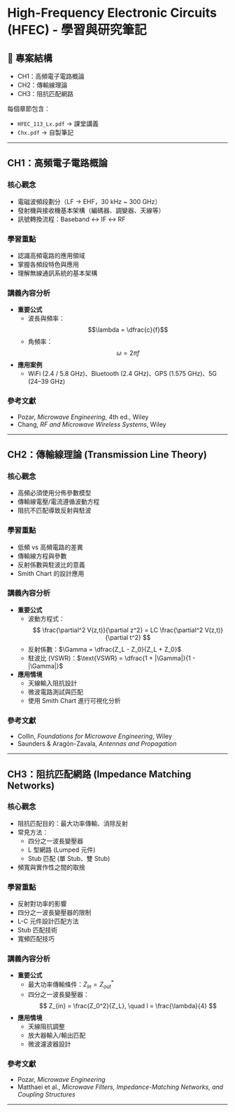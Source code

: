 # High-Frequency Electronic Circuits (HFEC) - 學習與研究筆記

## 📂 專案結構  
- CH1：高頻電子電路概論  
- CH2：傳輸線理論  
- CH3：阻抗匹配網路  

每個章節包含：  
- `HFEC_113_Lx.pdf` → 課堂講義  
- `Chx.pdf` → 自製筆記  

---

## **CH1：高頻電子電路概論**  
### 核心觀念  
- 電磁波頻段劃分（LF → EHF，30 kHz ~ 300 GHz）  
- 發射機與接收機基本架構（編碼器、調變器、天線等）  
- 訊號轉換流程：Baseband ↔ IF ↔ RF  

### 學習重點  
- 認識高頻電路的應用領域  
- 掌握各頻段特色與應用  
- 理解無線通訊系統的基本架構  

### 講義內容分析  
- **重要公式**  
  - 波長與頻率：$$\lambda = \dfrac{c}{f}$$ 
  - 角頻率：$$\omega = 2\pi f$$  
- **應用案例**  
  - WiFi (2.4 / 5.8 GHz)、Bluetooth (2.4 GHz)、GPS (1.575 GHz)、5G (24–39 GHz)  

### 參考文獻  
- Pozar, *Microwave Engineering*, 4th ed., Wiley  
- Chang, *RF and Microwave Wireless Systems*, Wiley  

---

## **CH2：傳輸線理論 (Transmission Line Theory)**  
### 核心觀念  
- 高頻必須使用分佈參數模型  
- 傳輸線電壓/電流遵循波動方程  
- 阻抗不匹配導致反射與駐波  

### 學習重點  
- 低頻 vs 高頻電路的差異  
- 傳輸線方程與參數  
- 反射係數與駐波比的意義  
- Smith Chart 的設計應用  

### 講義內容分析  
- **重要公式**  
  - 波動方程式：  
    $$
    \frac{\partial^2 V(z,t)}{\partial z^2} = LC \frac{\partial^2 V(z,t)}{\partial t^2}
    $$  
  - 反射係數：$\Gamma = \dfrac{Z_L - Z_0}{Z_L + Z_0}$  
  - 駐波比 (VSWR)：$\text{VSWR} = \dfrac{1 + |\Gamma|}{1 - |\Gamma|}$  
- **應用情境**  
  - 天線輸入阻抗設計  
  - 微波電路測試與匹配  
  - 使用 Smith Chart 進行可視化分析  

### 參考文獻  
- Collin, *Foundations for Microwave Engineering*, Wiley  
- Saunders & Aragón-Zavala, *Antennas and Propagation*  

---

## **CH3：阻抗匹配網路 (Impedance Matching Networks)**  
### 核心觀念  
- 阻抗匹配目的：最大功率傳輸、消除反射  
- 常見方法：  
  - 四分之一波長變壓器  
  - L 型網路 (Lumped 元件)  
  - Stub 匹配 (單 Stub、雙 Stub)  
- 頻寬與實作性之間的取捨  

### 學習重點  
- 反射對功率的影響  
- 四分之一波長變壓器的限制  
- L-C 元件設計匹配方法  
- Stub 匹配技術  
- 寬頻匹配技巧  

### 講義內容分析  
- **重要公式**  
  - 最大功率傳輸條件：$Z_{in} = Z_{out}^*$  
  - 四分之一波長變壓器：  
    $$
    Z_{in} = \frac{Z_0^2}{Z_L}, \quad l = \frac{\lambda}{4}
    $$  
- **應用情境**  
  - 天線阻抗調整  
  - 放大器輸入/輸出匹配  
  - 微波濾波器設計  

### 參考文獻  
- Pozar, *Microwave Engineering*  
- Matthaei et al., *Microwave Filters, Impedance-Matching Networks, and Coupling Structures*  

---
